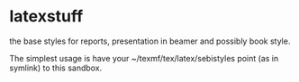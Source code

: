 # latexstuff
the base styles for reports, presentation in beamer and possibly book style.

The simplest usage is have your ~/texmf/tex/latex/sebistyles point (as in symlink) to this sandbox.
